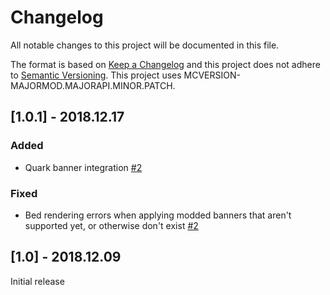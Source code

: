 # Changelog
All notable changes to this project will be documented in this file.

The format is based on [Keep a Changelog](http://keepachangelog.com/en/1.0.0/) and this project does not adhere to [Semantic Versioning](http://semver.org/spec/v2.0.0.html).
This project uses MCVERSION-MAJORMOD.MAJORAPI.MINOR.PATCH.

## [1.0.1] - 2018.12.17
### Added
- Quark banner integration [#2](https://github.com/TheIllusiveC4/CosmeticBeds/issues/2)

### Fixed
- Bed rendering errors when applying modded banners that aren't supported yet, or otherwise don't exist [#2](https://github.com/TheIllusiveC4/CosmeticBeds/issues/2)

## [1.0] - 2018.12.09
Initial release